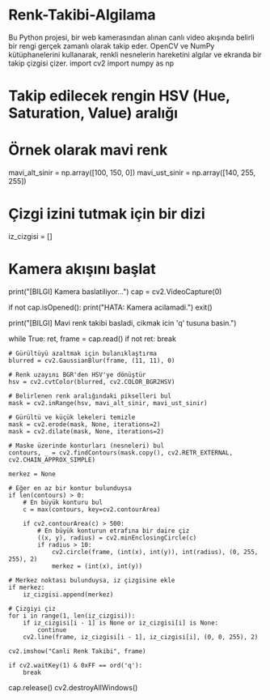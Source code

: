 # Renk-Takibi-Algilama
Bu Python projesi, bir web kamerasından alınan canlı video akışında belirli bir rengi gerçek zamanlı olarak takip eder. OpenCV ve NumPy kütüphanelerini kullanarak, renkli nesnelerin hareketini algılar ve ekranda bir takip çizgisi çizer.
import cv2
import numpy as np

# Takip edilecek rengin HSV (Hue, Saturation, Value) aralığı
# Örnek olarak mavi renk
mavi_alt_sinir = np.array([100, 150, 0])
mavi_ust_sinir = np.array([140, 255, 255])

# Çizgi izini tutmak için bir dizi
iz_cizgisi = []

# Kamera akışını başlat
print("[BILGI] Kamera baslatiliyor...")
cap = cv2.VideoCapture(0)

if not cap.isOpened():
    print("HATA: Kamera acilamadi.")
    exit()

print("[BILGI] Mavi renk takibi basladi, cikmak icin 'q' tusuna basin.")

while True:
    ret, frame = cap.read()
    if not ret:
        break

    # Gürültüyü azaltmak için bulanıklaştırma
    blurred = cv2.GaussianBlur(frame, (11, 11), 0)
    
    # Renk uzayını BGR'den HSV'ye dönüştür
    hsv = cv2.cvtColor(blurred, cv2.COLOR_BGR2HSV)
    
    # Belirlenen renk aralığındaki pikselleri bul
    mask = cv2.inRange(hsv, mavi_alt_sinir, mavi_ust_sinir)
    
    # Gürültü ve küçük lekeleri temizle
    mask = cv2.erode(mask, None, iterations=2)
    mask = cv2.dilate(mask, None, iterations=2)
    
    # Maske üzerinde konturları (nesneleri) bul
    contours, _ = cv2.findContours(mask.copy(), cv2.RETR_EXTERNAL, cv2.CHAIN_APPROX_SIMPLE)
    
    merkez = None
    
    # Eğer en az bir kontur bulunduysa
    if len(contours) > 0:
        # En büyük konturu bul
        c = max(contours, key=cv2.contourArea)
        
        if cv2.contourArea(c) > 500:
            # En büyük konturun etrafına bir daire çiz
            ((x, y), radius) = cv2.minEnclosingCircle(c)
            if radius > 10:
                cv2.circle(frame, (int(x), int(y)), int(radius), (0, 255, 255), 2)
                merkez = (int(x), int(y))
    
    # Merkez noktası bulunduysa, iz çizgisine ekle
    if merkez:
        iz_cizgisi.append(merkez)

    # Çizgiyi çiz
    for i in range(1, len(iz_cizgisi)):
        if iz_cizgisi[i - 1] is None or iz_cizgisi[i] is None:
            continue
        cv2.line(frame, iz_cizgisi[i - 1], iz_cizgisi[i], (0, 0, 255), 2)
        
    cv2.imshow("Canli Renk Takibi", frame)

    if cv2.waitKey(1) & 0xFF == ord('q'):
        break

cap.release()
cv2.destroyAllWindows()
